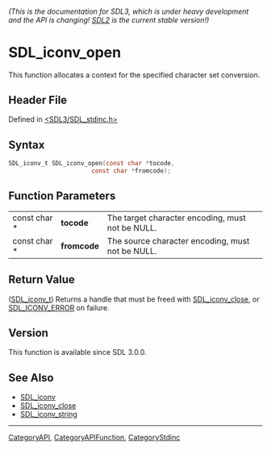 ###### (This is the documentation for SDL3, which is under heavy development and the API is changing! [SDL2](https://wiki.libsdl.org/SDL2/) is the current stable version!)
# SDL_iconv_open

This function allocates a context for the specified character set conversion.

## Header File

Defined in [<SDL3/SDL_stdinc.h>](https://github.com/libsdl-org/SDL/blob/main/include/SDL3/SDL_stdinc.h)

## Syntax

```c
SDL_iconv_t SDL_iconv_open(const char *tocode,
                       const char *fromcode);
```

## Function Parameters

|              |              |                                                  |
| ------------ | ------------ | ------------------------------------------------ |
| const char * | **tocode**   | The target character encoding, must not be NULL. |
| const char * | **fromcode** | The source character encoding, must not be NULL. |

## Return Value

([SDL_iconv_t](SDL_iconv_t)) Returns a handle that must be freed with
[SDL_iconv_close](SDL_iconv_close), or [SDL_ICONV_ERROR](SDL_ICONV_ERROR)
on failure.

## Version

This function is available since SDL 3.0.0.

## See Also

- [SDL_iconv](SDL_iconv)
- [SDL_iconv_close](SDL_iconv_close)
- [SDL_iconv_string](SDL_iconv_string)

----
[CategoryAPI](CategoryAPI), [CategoryAPIFunction](CategoryAPIFunction), [CategoryStdinc](CategoryStdinc)

